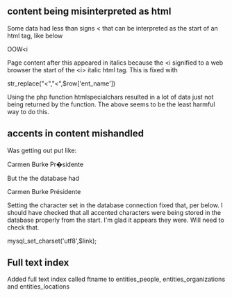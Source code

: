 ## content being misinterpreted as html

Some data had less than signs < that can be interpreted as the start of an html tag, like below

OOW<i

Page content after this appeared in italics because the <i signified to a web browser the start of the &lt;i&gt; italic html tag.  This is fixed with 

str_replace("<","&lt;",$row['ent_name'])

Using the php function htmlspecialchars resulted in a lot of data just not being returned by the function.  The above seems to be the least harmful way to do this.

## accents in content mishandled

Was getting out put like:

Carmen Burke Pr�sidente

But the the database had

Carmen Burke Présidente

Setting the character set in the database connection fixed that, per below.  I should have checked that all accented characters were being stored in the database properly from the start.  I'm glad it appears they were. Will need to check that.

mysql_set_charset('utf8',$link);

## Full text index

Added full text index called ftname to entities_people, entities_organizations and entities_locations



